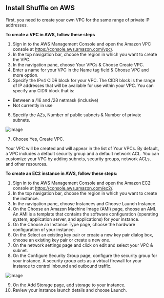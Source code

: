 ## Install Shuffle on AWS

First, you need to create your own VPC for the same range of private IP addresses.

**To create a VPC in AWS, follow these steps**

1. Sign in to the AWS Management Console and open the Amazon VPC console at https://console.aws.amazon.com/vpc/.
2. In the top navigation bar, choose the region in which you want to create the VPC.
3. In the navigation pane, choose Your VPCs & Choose Create VPC.
4. Enter a name for your VPC in the Name tag field & Choose VPC and more option. 
5. Specify the IPv4 CIDR block for your VPC. The CIDR block is the range of IP addresses that will be available for use within your VPC. You can specify any CIDR block that is:
  - Between a /16 and /28 netmask (inclusive)
  - Not currently in use
6. Specify the AZs, Number of public subnets & Number of private subnets.

![image](https://user-images.githubusercontent.com/118437260/211500830-30c52dc0-0688-47f9-8ee7-eb7f9b31a9b8.png)

7. Choose Yes, Create VPC.

Your VPC will be created and will appear in the list of Your VPCs. By default, a VPC includes a default security group and a default network ACL. You can customize your VPC by adding subnets, security groups, network ACLs, and other resources.



**To create an EC2 instance in AWS, follow these steps:**

1. Sign in to the AWS Management Console and open the Amazon EC2 console at https://console.aws.amazon.com/ec2/.
2. In the top navigation bar, choose the region in which you want to create the instance.
3. In the navigation pane, choose Instances and Choose Launch Instance.
4. On the Choose an Amazon Machine Image (AMI) page, choose an AMI. An AMI is a template that contains the software configuration (operating system, application     server, and applications) for your instance.
5. On the Choose an Instance Type page, choose the hardware configuration of your instance. 
6. On the Select an existing key pair or create a new key pair dialog box, choose an existing key pair or create a new one.
7. On the network settings page and click on edit and select your VPC & subnet.
8. On the Configure Security Group page, configure the security group for your instance. A security group acts as a virtual firewall for your instance to control inbound and outbound traffic.

![image](https://user-images.githubusercontent.com/118437260/211514598-1c95e459-b98a-4579-b3a7-a92bf36e9f50.png)

9. On the Add Storage page, add storage to your instance.
10. Review your instance launch details and choose Launch.
